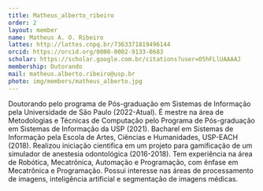 ```yaml
---
title: Matheus_alberto_ribeiro
order: 2
layout: member
name: Matheus A. O. Ribeiro
lattes: http://lattes.cnpq.br/7363371819496144
orcid: https://orcid.org/0000-0002-9133-0683
scholar: https://scholar.google.com.br/citations?user=05hFLlUAAAAJ
membership: Dutorando
mail: matheus.alberto.ribeiro@usp.br
photo: img/members/matheus_alberto.jpg
---
```


Doutorando pelo programa de Pós-graduação em Sistemas de Informação pela Universidade de São Paulo (2022-Atual). É mestre na área de Metodologias e Técnicas de Computação pelo Programa de Pós-graduação em Sistemas de Informação da USP (2021). Bacharel em Sistemas de Informação pela Escola de Artes, Ciências e Humanidades, USP-EACH (2018). Realizou iniciação cientifica em um projeto para gamificação de um simulador de anestesia odontológica (2016-2018). Tem experiência na área de Robótica, Mecatrônica, Automação e Programação, com ênfase em Mecatrônica e Programação. Possui interesse nas áreas de processamento de imagens, inteligência artificial e segmentação de imagens médicas.